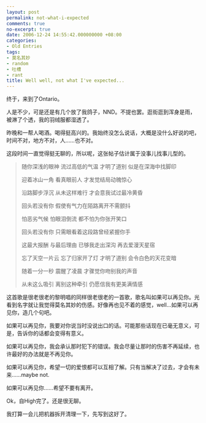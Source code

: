 ```yaml
---
layout: post
permalink: not-what-i-expected
comments: true
no-excerpt: true
date: 2006-12-24 14:55:42.000000000 +08:00
categories:
- Old Entries
tags:
- 莫名其妙
- random
- 吐槽
- rant
title: Well well, not what I've expected...
---
```

终于，来到了Ontario。

人是不少，可是还是有几个放了我鸽子，NND。不提也罢。逛街逛到浑身是雨，被淋了个透，我的羽绒服都湿透了。

昨晚和一帮人喝酒。喝得挺高兴的。我始终没怎么说话，大概是没什么好说的吧，时间不对，地方不对，人……也不对。

这段时间一直觉得挺无聊的，所以呢，这张帖子估计属于没事儿找事儿型的。

> 随你深浅的眼神 流过高低的气温 才明了道别 似是在深海中找脚印
>
> 迎着冰山一角 看真眼前人 才发觉结局动魄惊心
> 
> 沿路脚步浮沉 从未这样难行 才会意我试过最冷黄昏
> 
> 回头若没有你 假使有气力在陌路离开不需颤抖
> 
> 怕恶劣气候 怕眼泪倒流 都不怕为你张开笑口
> 
> 回头若没有你 只需眼看着这段路曾经紧握你手
> 
> 这最大报酬 与最后理由 已够我走出深沟 再去爱漫天星宿
> 
> 忘了天空一片云 忘了归家开了灯 才明了道别 会令白色的天花变暗
> 
> 随着一分一秒 震醒了凌晨 才骤觉你吻别我的声音
> 
> 从未这么吸引 离别这种牵引 仍愿信我有更美满情感

这首歌是很老很老的黎明唱的同样很老很老的一首歌，歌名叫如果可以再见你。光看到名字就让我觉得莫名其妙的伤感。好像再也见不着的感觉，well...如果可以再见你，造几个句吧。

如果可以再见你，我要对你说当时没说出口的话。可能那些话现在已毫无意义，可是，告诉你的话都会变得有意义。

如果可以再见你，我会承认那时犯下的错误。我会尽量让那时的伤害不再延续，也许最好的办法就是不再见你。

如果可以再见你，希望一切的爱恨都可以互相了解。只有当解决了过去，才会有未来……maybe not.

如果可以再见你……希望不要有离开。

Ok，自High完了。还是很无聊。

我打算一会儿把机器拆开清理一下，先写到这好了。
